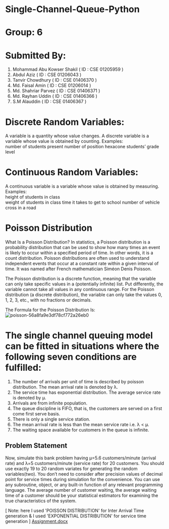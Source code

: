 # Single-Channel-Queue-Python

# Group: 6
# Submitted By:

1. Mohammad Abu Kowser Shakil  ( ID : CSE 01205959 )
2. Abdul Aziz ( ID : CSE 01206043 )
3. Tanvir Chowdhury ( ID : CSE 01406370 )
4. Md. Faisal Amin ( ID : CSE 01206014 )
5. Md. Shahriar Parvez ( ID : CSE 01406371 )
6. Md. Rayhan Uddin ( ID : CSE 01406366 )
7. S.M Alauddin  ( ID : CSE 01406367 )



# Discrete Random Variables:
A variable is a quantity whose value changes. 
A discrete variable is a variable whose value is obtained by counting.
   Examples:     
       number of students present
       number of position hexacone
       students’ grade level


# Continuous Random Variables:
A continuous variable is a variable whose value is obtained by measuring.
   Examples:     
        height of students in class   
        weight of students in class
        time it takes to get to school
        number of vehicle cross in a road
                        
                        


# Poisson Distribution

What Is a Poisson Distribution?
In statistics, a Poisson distribution is a probability distribution that can be used to show how many times an event is likely to occur within a specified period of time﻿. In other words, it is a count distribution. Poisson distributions are often used to understand independent events that occur at a constant rate within a given interval of time. It was named after French mathematician Siméon Denis Poisson.

The Poisson distribution is a discrete function, meaning that the variable can only take specific values in a (potentially infinite) list. Put differently, the variable cannot take all values in any continuous range. For the Poisson distribution (a discrete distribution), the variable can only take the values 0, 1, 2, 3, etc., with no fractions or decimals.


The Formula for the Poisson Distribution Is:
![poisson-56a8fa9e3df78cf772a26eb0](https://user-images.githubusercontent.com/42375657/114293352-2c6d8600-9ab7-11eb-9f41-f6b67bb29a06.jpg)



# The single channel queuing model can be fitted in situations where the following seven conditions are fulfilled:

1. The number of arrivals per unit of time is described by poisson distribution. The mean arrival rate is denoted by λ.
2. The service time has exponential distribution. The average service rate is denoted by μ.
3. Arrivals are from infinite population.
4. The queue discipline is FIFO, that is, the customers are served on a first come first serve basis.
5. There is only a single service station.
6. The mean arrival rate is less than the mean service rate i.e. λ < μ.
7. The waiting space available for customers in the queue is infinite.




## Problem Statement
Now, simulate this bank problem having µ=5.6 customers/minute (arrival rate) and λ=5 customers/minute (service rate) for 20 customers. You should use exactly 19 to 20 random variates for generating the random variables(two). You don’t need to consider after precision values of decimal point for service times during simulation for the convenience. You can use any subroutine, object, or any built-in function of any relevant programming language. The average number of customer waiting, the average waiting time of a customer should be your statistical estimators for examining the true characteristics of the system.

[ Note: here I used 'POISSON DISTRIBUTION' for Inter Arrival Time generation & I used 'EXPONENTIAL DISTRIBUTION' for service time generation ]
[Assignment.docx](https://github.com/shakil2510/Single-Channel-Queue-Python-Master/files/6177970/Assignment.docx)
